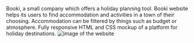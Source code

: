 Booki, a small company which offers a holiday planning tool. Booki website helps its users to find accommodation and activities in a town of their choosing. Accommodation can be filtered by things such as budget or atmosphere.
Fully responsive HTML and CSS mockup of a platform for holiday destinations. 
<img src="https://repository-images.githubusercontent.com/406254008/60fe64ca-0d58-4ac0-9e0a-23a960ab7383" alt="image of the website"/>

